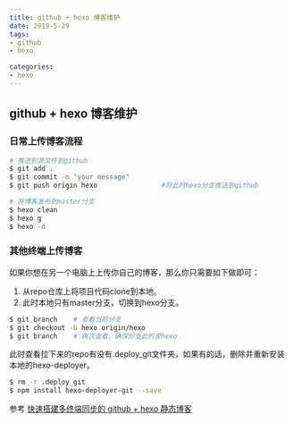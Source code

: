 ```yaml
---
title: github + hexo 博客维护
date: 2019-5-29
tags:
- github
- hexo

categories:
- hexo
---
```



## github + hexo 博客维护

### 日常上传博客流程
``` bash
# 推送到源文件到github
$ git add .
$ git commit -m "your message"
$ git push origin hexo                #将此时hexo分支推送到github

# 将博客发布到master分支
$ hexo clean
$ hexo g
$ hexo -d
```

### 其他终端上传博客
如果你想在另一个电脑上上传你自己的博客，那么你只需要如下做即可： 
1. 从repo仓库上将项目代码clone到本地。 
2. 此时本地只有master分支，切换到hexo分支。
``` bash
$ git branch    # 查看当前分支
$ git checkout -b hexo origin/hexo
$ git branch    # 再次查看，确保分支此时是hexo
```
此时查看拉下来的repo有没有.deploy_git文件夹，如果有的话，删除并重新安装本地的hexo-deployer。

``` bash
$ rm -r .deploy_git
$ npm install hexo-deployer-git --save
```

参考  [快速搭建多终端同步的 github + hexo 静态博客](https://blog.csdn.net/csdn_lisword/article/details/73804982)

